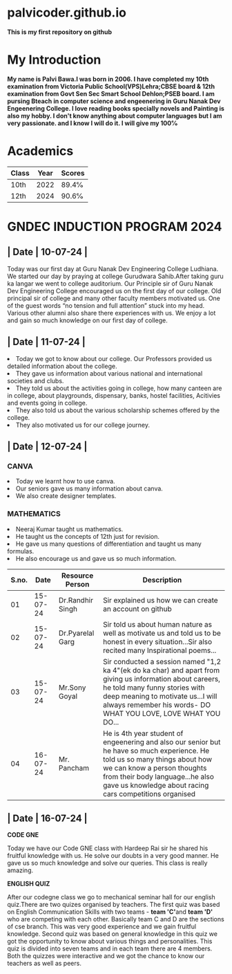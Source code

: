 # palvicoder.github.io
**This is my first repository on github**

# My Introduction
**My name is Palvi Bawa.I was born in 2006. I have completed my 10th examination from Victoria Public School(VPS)Lehra;CBSE board & 12th examination from Govt Sen Sec Smart School Dehlon;PSEB board. I am pursing Bteach in computer science and engeenering in Guru Nanak Dev Engeenering College. I love reading books specially novels and Painting is also my hobby. I don't know anything about computer languages but I am very passionate. and I know I will do it. I will give my 100℅**

# Academics
| Class | Year | Scores |
| ----- | ---- | ------ |
| 10th | 2022 | 89.4℅ |
| 12th | 2024 | 90.6℅ |

# GNDEC INDUCTION PROGRAM 2024

<H2> | Date | 10-07-24 | </H2>
    

Today was our first day at Guru Nanak Dev Engineering College Ludhiana. We started our day by praying at college Gurudwara Sahib.After taking guru ka langar we went to college auditorium. Our Principle sir of Guru Nanak Dev Engineering College encouraged us on the first day of our college. Old principal sir of college and many other faculty members motivated us. One of the guest words “no tension and full attention” stuck into my head. Various other alumni also share there experiences with us. We enjoy a lot and gain so much knowledge on our first day of college. 

<H2> | Date | 11-07-24 | </H2>

<ui> 
<li>Today we got to know about our college. Our Professors provided us detailed information about the college.</li>
<li>They gave us information about various national and international societies and clubs.</li>
<li>They told us about the activities going in college, how many canteen are in college, about playgrounds, dispensary, banks, hostel facilities, Acitivies and events going in college.</li>
<li>They also told us about the various scholarship schemes offered by the college.</li>
<li>They also motivated us for our college journey.</li>
</ui>

<h2> | Date | 12-07-24 | </h2>

<h3>CANVA</h3>
<ui>
<li> Today we learnt how to use canva.</li>
<li> Our seniors gave us many information about canva.</li>
<li> We also create designer templates.</li>
</ui>
<h3>MATHEMATICS</h3>
<ui>
<li>Neeraj Kumar taught us mathematics.</li>
<li>He taught us the concepts of 12th just for revision.</li>
<li>He gave us many questions of differentiation and taught us many formulas.</li>
<li>He also encourage us and gave us so much information.</li>
</ui>

| S.no. | Date | Resource Person | Description |
| ----- | ----- | -----| ---- |
| 01 | 15-07-24 | Dr.Randhir Singh | Sir explained us how we can create an account on github |
| 02 | 15-07-24 | Dr.Pyarelal Garg | Sir told us about human nature as well as motivate us and told us to be honest in every situation...Sir also recited many Inspirational poems...|
| 03 | 15-07-24 | Mr.Sony Goyal | Sir conducted a session named "1,2 ka 4"(ek do ka char) and apart from giving us information about careers, he told many funny stories with deep meaning to motivate us...I will always remember his words- DO WHAT YOU LOVE, LOVE WHAT YOU DO... |
| 04 | 16-07-24 | Mr. Pancham | He is 4th year student of engeenering and also our senior but he have so much experience. He told us so many things about how we can know a person thoughts from their body language...he also gave us knowledge about racing cars competitions organised |

<h2> | Date | 16-07-24 | </h2>

<b>CODE GNE</b><br>

Today we have our Code GNE class with Hardeep Rai sir he shared his fruitful knowledge with us. He solve our doubts in a very good manner. He gave us so much knowledge and solve our queries. This class is really amazing.</br>

<b>ENGLISH QUIZ</b><br>

<p>After our codegne class we go to mechanical seminar hall for our english quiz.There are two quizes organised by teachers. The first quiz was based on English Communication Skills with two teams - <b>team 'C'</b>and <b>team 'D'</b> who are competing with each other. Basically team C and D are the sections of cse branch. This was very good experience and we gain fruitful knowledge. Second quiz was based on general knowledge in this quiz we got the opportunity to know about various things and personalities. This quiz is divided into seven teams and in each team there are 4 members. Both the quizzes were interactive and we got the chance to know our teachers as well as peers.</br></p>
